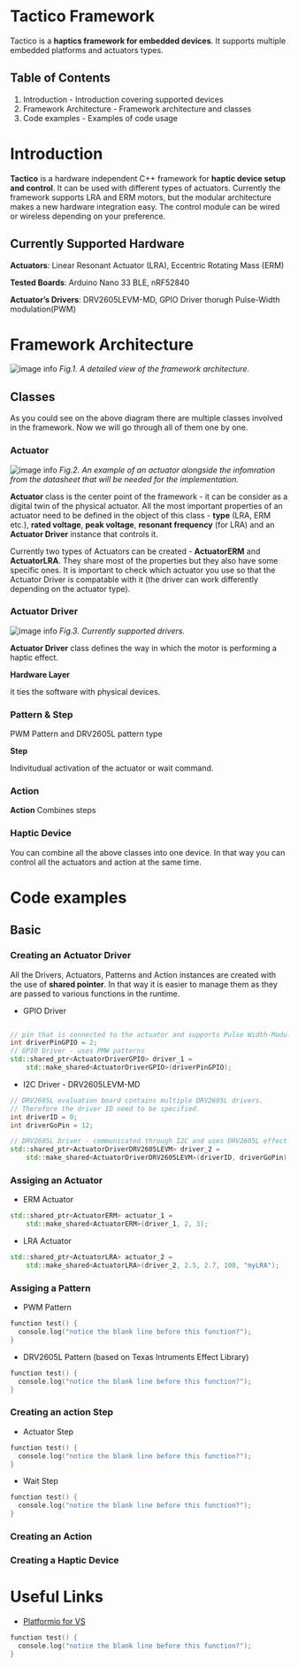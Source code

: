 # Tactico Framework
Tactico is a **haptics framework for embedded devices**. It supports multiple embedded platforms and actuators types.

## Table of Contents
1. Introduction - Introduction covering supported devices
2. Framework Architecture - Framework architecture and classes
3. Code examples - Examples of code usage

# Introduction

**Tactico** is a hardware independent C++  framework for **haptic device setup and control**. It can be used with different types of actuators. Currently the framework  supports LRA and ERM motors, but the modular architecture makes a new hardware integration easy. The control module can be wired or wireless depending on your preference. 

## Currently Supported Hardware

**Actuators**: Linear Resonant Actuator (LRA), Eccentric Rotating Mass (ERM)

**Tested Boards**: Arduino Nano 33 BLE, nRF52840

**Actuator’s Drivers**: DRV2605LEVM-MD, GPIO Driver thorugh Pulse-Width modulation(PWM)

# Framework Architecture

![image info](./documentation/class_diagram_with_categories.png)
*Fig.1. A detailed view of the framework architecture.*

## Classes

As you could see on the above diagram there are multiple classes involved in the framework. Now we will go through all of them one by one.

### Actuator

![image info](./documentation/actuator_class.png)
*Fig.2. An example of an actuator alongside the infomration from the datasheet that will be needed for the implementation.*

**Actuator** class is the center point of the framework - it can be consider as a digital twin of the physical actuator. All the most important properties of an actuator need to be defined in the object of this class - **type** (LRA, ERM etc.), **rated voltage**, **peak voltage**, **resonant frequency** (for LRA) and an **Actuator Driver** instance that controls it.  

Currently two types of Actuators can be created - **ActuatorERM** and **ActuatorLRA**. They share most of the properties but they also have some specific ones. It is important to check which actuator you use so that the Actuator Driver is compatable with it (the driver can work differently depending on the actuator type).

### Actuator Driver

![image info](./documentation/driver_class.png)
*Fig.3. Currently supported drivers.*

**Actuator Driver** class defines the way in which the motor is performing a haptic effect.

**Hardware Layer**

it ties the software with physical devices. 
### Pattern & Step

PWM Pattern and DRV2605L pattern type

**Step**

Indivitudual activation of the actuator or wait command.

### Action

**Action**
Combines steps

### Haptic Device
You can combine all the above classes into one device. In that way you can control all the actuators and action at the same time.


# Code examples  
## Basic
### Creating an Actuator Driver

All the Drivers, Actuators, Patterns and Action instances are created with the use of **shared pointer**. In that way it is easier to manage them as they are passed to various functions in the runtime. 

- GPIO Driver

``` cpp

// pin that is connected to the actuator and supports Pulse Width-Modulation
int driverPinGPIO = 2;
// GPIO Driver - uses PMW patterns
std::shared_ptr<ActuatorDriverGPIO> driver_1 = 
    std::make_shared<ActuatorDriverGPIO>(driverPinGPIO);
```
- I2C Driver - DRV2605LEVM-MD
``` cpp
// DRV2605L evaluation board contains multiple DRV2605L drivers.
// Therefore the driver ID need to be specified.
int driverID = 0;
int driverGoPin = 12;

// DRV2605L Driver - communicated through I2C and uses DRV2605L effect library pattern
std::shared_ptr<ActuatorDriverDRV2605LEVM> driver_2 =
    std::make_shared<ActuatorDriverDRV2605LEVM>(driverID, driverGoPin);
```

### Assiging an Actuator

- ERM Actuator
``` cpp
std::shared_ptr<ActuatorERM> actuator_1 =
    std::make_shared<ActuatorERM>(driver_1, 2, 3);

```
- LRA Actuator
``` cpp
std::shared_ptr<ActuatorLRA> actuator_2 =
    std::make_shared<ActuatorLRA>(driver_2, 2.5, 2.7, 100, "myLRA");
```

### Assiging a Pattern

- PWM Pattern
``` cpp
function test() {
  console.log("notice the blank line before this function?");
}
```
- DRV2605L Pattern (based on Texas Intruments Effect Library)
``` cpp
function test() {
  console.log("notice the blank line before this function?");
}
```
### Creating an action Step
- Actuator Step
``` cpp
function test() {
  console.log("notice the blank line before this function?");
}
```
- Wait Step
``` cpp
function test() {
  console.log("notice the blank line before this function?");
}
```

### Creating an Action


### Creating a Haptic Device

# Useful Links
 
- [Platformio for VS](https://docs.platformio.org/en/latest/integration/ide/visualstudio.html)

``` cpp
function test() {
  console.log("notice the blank line before this function?");
}
```